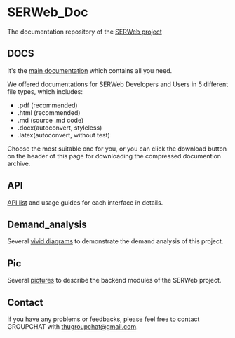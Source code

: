# SERWeb_Doc

The documentation repository of the [SERWeb project](https://github.com/ZexuanTHU/SERWeb)

## DOCS
It's the [main documentation](https://zexuanthu.github.io/SERWeb_Doc/SERWeb_Doc.html) which contains all you need.

We offered documentations for SERWeb Developers and Users in 5 different file types, which includes:
- .pdf (recommended)
- .html (recommended)
- .md (source .md code)
- .docx(autoconvert, styleless)
- .latex(autoconvert, without test)

Choose the most suitable one for you, or you can click the download button on the header of this page for downloading the compressed documention archive.

## API
[API list](https://github.com/ZexuanTHU/SERWeb_Doc/blob/master/docs/API/API_list.md) and usage guides for each interface in details.

## Demand_analysis
Several [vivid diagrams](https://github.com/ZexuanTHU/SERWeb_Doc/tree/master/demand_analysis) to demonstrate the demand analysis of this project.

## Pic
Several [pictures](https://github.com/ZexuanTHU/SERWeb_Doc/tree/master/pic) to describe the backend modules of the SERWeb project.

## Contact
If you have any problems or feedbacks, please feel free to contact GROUPCHAT with <thugroupchat@gmail.com>.
